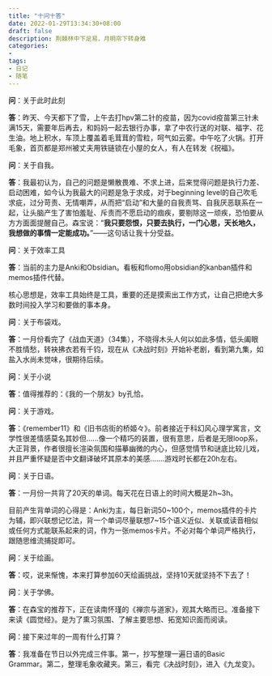 ```yaml
---
title: "十问十答"
date: 2022-01-29T13:34:30+08:00
draft: false
description: 荆棘林中下足易，月明帘下转身难
categories: 
-
tags:
- 日记
- 随笔
---
```


**问**：关于此时此刻

**答**：昨天、今天都下了雪，上午去打hpv第二针的疫苗，因为covid疫苗第三针未满15天，需要年后再去，和妈妈一起去银行办事，拿了中农行送的对联、福字、花生油。地上积水，车顶上覆盖着毛茸茸的雪粒，呵气如云雾。中午吃了火锅。打开毛象，首页都是郑州被丈夫用铁链锁在小屋的女人，有人在转发《祝福》。

**问**：关于自我。

**答**：我最初认为，自己的问题是懒散畏难、不求上进，后来觉得问题是执行力差、启动困难，如今认为我最大的问题是急于求成，对于beginning level的自己吹毛求疵，过分苛责、无情嘲弄，从而把“启动”和大量的自我责骂、自我厌恶联系在一起，让头脑产生了害怕羞耻、斥责而不愿启动的痼疾，要剔除这一顽疾，恐怕要从方方面面提醒自己。森宝说：“**我只要怨恨，只要去执行，一门心思，天长地久，我想做的事情一定能成功。**”——这句话让我十分受益。

**问**：关于效率工具

**答**：当前的主力是Anki和Obsidian。看板和flomo用obsidian的kanban插件和memos插件代替。

核心思想是，效率工具始终是工具，重要的还是摸索出工作方式，让自己把绝大多数时间投入学习和要做的事本身。

**问**：关于布袋戏。

**答**：一月份看完了《战血天道》（34集），不晓得木头人何以如此多情，低头阖眼不胜情愁，转袂拂衣若有千钧，现在从《决战时刻》开始补老剧，看到第九集，如盐入水尚未觉味，很期待后续。

**问**：关于小说

**答**：值得推荐的：《我的一个朋友》by孔恰。

**问**：关于游戏。

**答**：《remember11》和《旧书店街的桥姬々》。前者接近于科幻风心理学寓言，文学性很差情感莫名其妙但......像一个精巧的装置，很有意思，后者是无限loop系，大正背景，作者很擅长渲染氛围和描摹幽微的内心，但感觉情节和谜底比较儿戏，并且严重怀疑是否中文翻译破坏其原本的美感.......游戏时长都在20h左右。

**问**：关于日语。

**答**：一月份一共背了20天的单词。每天花在日语上的时间大概是2h~3h。

目前产生背单词的心得是：Anki为主，每日新词50~100个，memos插件的卡片为辅，即兴联想记忆法，背一个单词尽量联想7~15个语义近似、关联或读音相似或任何方式能联系起来的词，作为一张memos卡片。不必对每个单词严格执行，跟随思维流捕捉即可。

**问**：关于绘画。

**答**：哎，说来惭愧，本来打算参加60天绘画挑战，坚持10天就坚持不下去了！

**问**：关于学佛。

**答**：在森宝的推荐下，正在读南怀瑾的《禅宗与道家》，观其大略而已。准备接下来读《圆觉经》。是为了熏习氛围、了解主要思想、拓宽知识面而阅读。

**问**：接下来过年的一周有什么打算？

**答**：我准备在节日以外完成三件事。第一，抄写整理一遍日语的Basic Grammar。第二，整理毛象收藏夹。第三，看完《决战时刻》，进入《九龙变》。

